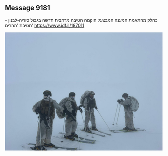 ## Message 9181

כחלק מהתאמת המענה המבצעי:
הוקמה חטיבה מרחבית חדשה בגבול סוריה-לבנון - חטיבת 'ההרים'
https://www.idf.il/187011

![Photo](9181/9181_photo.jpg)
